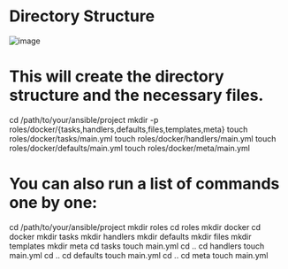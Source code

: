 # Directory Structure 
![image](https://github.com/joshking1/ansible-project/assets/88409463/3a316ac7-baa3-4432-80fc-5660840a0def)

# This will create the directory structure and the necessary files.

cd /path/to/your/ansible/project
mkdir -p roles/docker/{tasks,handlers,defaults,files,templates,meta}
touch roles/docker/tasks/main.yml
touch roles/docker/handlers/main.yml
touch roles/docker/defaults/main.yml
touch roles/docker/meta/main.yml

# You can also run a list of commands one by one:

cd /path/to/your/ansible/project
mkdir roles
cd roles
mkdir docker
cd docker
mkdir tasks
mkdir handlers
mkdir defaults
mkdir files
mkdir templates
mkdir meta
cd tasks
touch main.yml
cd ..
cd handlers
touch main.yml
cd ..
cd defaults
touch main.yml
cd ..
cd meta
touch main.yml



